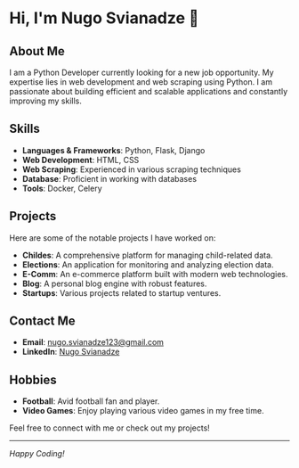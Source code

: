 # Hi, I'm Nugo Svianadze 👋

## About Me

I am a Python Developer currently looking for a new job opportunity. My expertise lies in web development and web scraping using Python. I am passionate about building efficient and scalable applications and constantly improving my skills.

## Skills

- **Languages & Frameworks**: Python, Flask, Django
- **Web Development**: HTML, CSS
- **Web Scraping**: Experienced in various scraping techniques
- **Database**: Proficient in working with databases
- **Tools**: Docker, Celery

## Projects

Here are some of the notable projects I have worked on:

- **Childes**: A comprehensive platform for managing child-related data.
- **Elections**: An application for monitoring and analyzing election data.
- **E-Comm**: An e-commerce platform built with modern web technologies.
- **Blog**: A personal blog engine with robust features.
- **Startups**: Various projects related to startup ventures.

## Contact Me

- **Email**: [nugo.svianadze123@gmail.com](mailto:nugo.svianadze123@gmail.com)
- **LinkedIn**: [Nugo Svianadze](https://www.linkedin.com/in/nugo-svianadze-1a8068224/)

## Hobbies

- **Football**: Avid football fan and player.
- **Video Games**: Enjoy playing various video games in my free time.

Feel free to connect with me or check out my projects!

---

*Happy Coding!*
